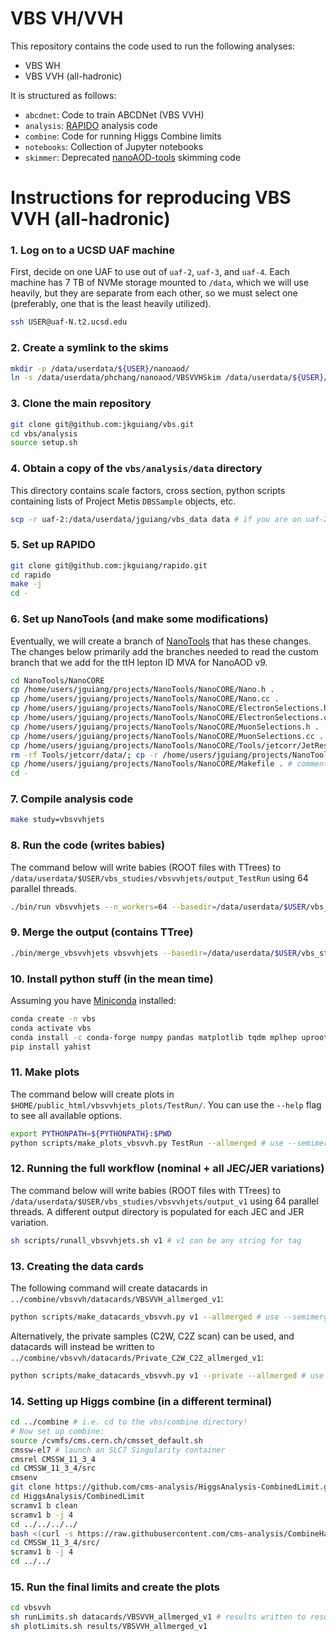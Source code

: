 # VBS VH/VVH
This repository contains the code used to run the following analyses:
- VBS WH
- VBS VVH (all-hadronic)

It is structured as follows:
- `abcdnet`: Code to train ABCDNet (VBS VVH)
- `analysis`: [RAPIDO](https://github.com/jkguiang/rapido) analysis code
- `combine`: Code for running Higgs Combine limits
- `notebooks`: Collection of Jupyter notebooks
- `skimmer`: Deprecated [nanoAOD-tools](https://github.com/cms-nanoAOD/nanoAOD-tools) skimming code

# Instructions for reproducing VBS VVH (all-hadronic)
### 1. Log on to a UCSD UAF machine
First, decide on one UAF to use out of `uaf-2`, `uaf-3`, and `uaf-4`. 
Each machine has 7 TB of NVMe storage mounted to `/data`, which we will use heavily, but they are separate from each other, so we must select one (preferably, one that is the least heavily utilized).
```bash
ssh USER@uaf-N.t2.ucsd.edu
```

### 2. Create a symlink to the skims
```bash
mkdir -p /data/userdata/${USER}/nanoaod/
ln -s /data/userdata/phchang/nanoaod/VBSVVHSkim /data/userdata/${USER}/nanoaod/VBSVVHSkim
```

### 3. Clone the main repository
```bash
git clone git@github.com:jkguiang/vbs.git
cd vbs/analysis
source setup.sh
```

### 4. Obtain a copy of the `vbs/analysis/data` directory
This directory contains scale factors, cross section, python scripts containing lists of Project Metis `DBSSample` objects, etc.
```bash
scp -r uaf-2:/data/userdata/jguiang/vbs_data data # if you are on uaf-2 already, just cp -R
```

### 5. Set up RAPIDO
```bash
git clone git@github.com:jkguiang/rapido.git
cd rapido
make -j
cd -
```

### 6. Set up NanoTools (and make some modifications)
Eventually, we will create a branch of [NanoTools](https://github.com/cmstas/NanoTools) that has these changes. 
The changes below primarily add the branches needed to read the custom branch that we add for the ttH lepton ID MVA for NanoAOD v9. 
```bash
cd NanoTools/NanoCORE
cp /home/users/jguiang/projects/NanoTools/NanoCORE/Nano.h .
cp /home/users/jguiang/projects/NanoTools/NanoCORE/Nano.cc .
cp /home/users/jguiang/projects/NanoTools/NanoCORE/ElectronSelections.h .
cp /home/users/jguiang/projects/NanoTools/NanoCORE/ElectronSelections.cc .
cp /home/users/jguiang/projects/NanoTools/NanoCORE/MuonSelections.h .
cp /home/users/jguiang/projects/NanoTools/NanoCORE/MuonSelections.cc .
cp /home/users/jguiang/projects/NanoTools/NanoCORE/Tools/jetcorr/JetResolutionUncertainty.h Tools/jetcorr/JetResolutionUncertainty.h
rm -rf Tools/jetcorr/data/; cp -r /home/users/jguiang/projects/NanoTools/NanoCORE/Tools/jetcorr/data/ Tools/jetcorr/data/
cp /home/users/jguiang/projects/NanoTools/NanoCORE/Makefile . # comment out RHEL 7 line and comment in RHEL 8 line
cd -
```

### 7. Compile analysis code
```bash
make study=vbsvvhjets
```

### 8. Run the code (writes babies)
The command below will write babies (ROOT files with TTrees) to `/data/userdata/$USER/vbs_studies/vbsvvhjets/output_TestRun` using 64 parallel threads.
```bash
./bin/run vbsvvhjets --n_workers=64 --basedir=/data/userdata/$USER/vbs_studies --skimdir=/data/userdata/$USER/nanoaod/VBSVVHSkim --skimtag=0lep_2ak4_2ak8_ttH --data --tag=TestRun
```

### 9. Merge the output (contains TTree)
```bash
./bin/merge_vbsvvhjets vbsvvhjets --basedir=/data/userdata/$USER/vbs_studies --tag=TestRun
```

### 10. Install python stuff (in the mean time)
Assuming you have [Miniconda](https://docs.anaconda.com/free/miniconda/#quick-command-line-install) installed:
```bash
conda create -n vbs
conda activate vbs
conda install -c conda-forge numpy pandas matplotlib tqdm mplhep uproot scikit-learn
pip install yahist
```

### 11. Make plots
The command below will create plots in `$HOME/public_html/vbsvvhjets_plots/TestRun/`. You can use the `--help` flag to see all available options.
```bash
export PYTHONPATH=${PYTHONPATH}:$PWD
python scripts/make_plots_vbsvvh.py TestRun --allmerged # use --semimerged for semi-merged channel
```

### 12. Running the full workflow (nominal + all JEC/JER variations)
The command below will write babies (ROOT files with TTrees) to `/data/userdata/$USER/vbs_studies/vbsvvhjets/output_v1` using 64 parallel threads. 
A different output directory is populated for each JEC and JER variation.
```bash
sh scripts/runall_vbsvvhjets.sh v1 # v1 can be any string for tag
```

### 13. Creating the data cards
The following command will create datacards in `../combine/vbsvvh/datacards/VBSVVH_allmerged_v1`:
```bash
python scripts/make_datacards_vbsvvh.py v1 --allmerged # use --semimerged for semi-merged channel
```
Alternatively, the private samples (C2W, C2Z scan) can be used, and datacards will instead be written to `../combine/vbsvvh/datacards/Private_C2W_C2Z_allmerged_v1`:
```bash
python scripts/make_datacards_vbsvvh.py v1 --private --allmerged # use --semimerged for semi-merged channel
```

### 14. Setting up Higgs combine (in a different terminal)
```bash
cd ../combine # i.e. cd to the vbs/combine directory!
# Now set up combine:
source /cvmfs/cms.cern.ch/cmsset_default.sh
cmssw-el7 # launch an SLC7 Singularity container
cmsrel CMSSW_11_3_4
cd CMSSW_11_3_4/src
cmsenv
git clone https://github.com/cms-analysis/HiggsAnalysis-CombinedLimit.git HiggsAnalysis/CombinedLimit
cd HiggsAnalysis/CombinedLimit
scramv1 b clean
scramv1 b -j 4
cd ../../../../
bash <(curl -s https://raw.githubusercontent.com/cms-analysis/CombineHarvester/main/CombineTools/scripts/sparse-checkout-https.sh)
cd CMSSW_11_3_4/src/
scramv1 b -j 4
cd ../../
```

### 15. Run the final limits and create the plots
```bash
cd vbsvvh
sh runLimits.sh datacards/VBSVVH_allmerged_v1 # results written to results/VBSVVH_allmerged_v1
sh plotLimits.sh results/VBSVVH_allmerged_v1
```
    
